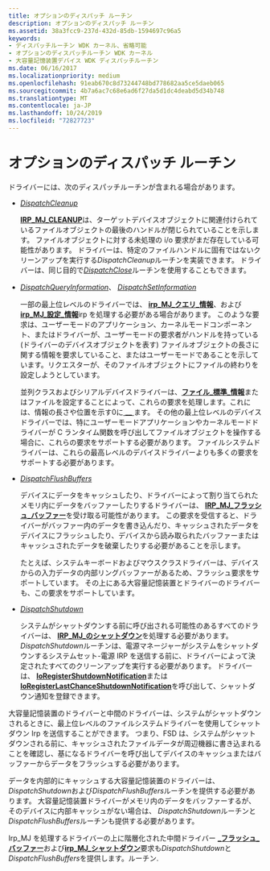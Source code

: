 ```yaml
---
title: オプションのディスパッチ ルーチン
description: オプションのディスパッチ ルーチン
ms.assetid: 38a3fcc9-237d-432d-85db-1594697c96a5
keywords:
- ディスパッチルーチン WDK カーネル、省略可能
- オプションのディスパッチルーチン WDK カーネル
- 大容量記憶装置デバイス WDK ディスパッチルーチン
ms.date: 06/16/2017
ms.localizationpriority: medium
ms.openlocfilehash: 91eab670c8d73244748bd778682aa5ce5daeb065
ms.sourcegitcommit: 4b7a6ac7c68e6ad6f27da5d1dc4deabd5d34b748
ms.translationtype: MT
ms.contentlocale: ja-JP
ms.lasthandoff: 10/24/2019
ms.locfileid: "72827723"
---
```

# <a name="optional-dispatch-routines"></a>オプションのディスパッチ ルーチン





ドライバーには、次のディスパッチルーチンが含まれる場合があります。

-   [*DispatchCleanup*](https://docs.microsoft.com/windows-hardware/drivers/ddi/wdm/nc-wdm-driver_dispatch)

    [**IRP\_MJ\_CLEANUP**](https://docs.microsoft.com/windows-hardware/drivers/kernel/irp-mj-cleanup)は、ターゲットデバイスオブジェクトに関連付けられているファイルオブジェクトの最後のハンドルが閉じられていることを示します。 ファイルオブジェクトに対する未処理の i/o 要求がまだ存在している可能性があります。 ドライバーは、特定のファイルハンドルに固有ではないクリーンアップを実行する*DispatchCleanup*ルーチンを実装できます。 ドライバーは、同じ目的で[*DispatchClose*](https://docs.microsoft.com/windows-hardware/drivers/ddi/wdm/nc-wdm-driver_dispatch)ルーチンを使用することもできます。

-   [*DispatchQueryInformation*](https://docs.microsoft.com/windows-hardware/drivers/ddi/wdm/nc-wdm-driver_dispatch)、 [ *DispatchSetInformation*](https://docs.microsoft.com/windows-hardware/drivers/ddi/wdm/nc-wdm-driver_dispatch)

    一部の最上位レベルのドライバーでは、 [**irp\_MJ\_クエリ\_情報**](https://docs.microsoft.com/windows-hardware/drivers/kernel/irp-mj-query-information)、および[**irp\_MJ\_設定\_情報**](https://docs.microsoft.com/windows-hardware/drivers/kernel/irp-mj-set-information)irp を処理する必要がある場合があります。 このような要求は、ユーザーモードのアプリケーション、カーネルモードコンポーネント、またはドライバーが、ユーザーモードの要求者がハンドルを持っている (ドライバーのデバイスオブジェクトを表す) ファイルオブジェクトの長さに関する情報を要求していること、またはユーザーモードであることを示しています。リクエスターが、そのファイルオブジェクトにファイルの終わりを設定しようとしています。

    並列クラスおよびシリアルデバイスドライバーは、[**ファイル\_標準\_情報**](https://docs.microsoft.com/windows-hardware/drivers/ddi/wdm/ns-wdm-_file_standard_information)またはファイルを設定することによって、これらの要求を処理します。これには、情報の長さや位置を示す0に[ **\_\_** ](https://docs.microsoft.com/windows-hardware/drivers/ddi/wdm/ns-wdm-_file_position_information)ます。 その他の最上位レベルのデバイスドライバーでは、特にユーザーモードアプリケーションやカーネルモードドライバーが C ランタイム関数を呼び出してファイルオブジェクトを操作する場合に、これらの要求をサポートする必要があります。 ファイルシステムドライバーは、これらの最高レベルのデバイスドライバーよりも多くの要求をサポートする必要があります。

-   [*DispatchFlushBuffers*](https://docs.microsoft.com/windows-hardware/drivers/ddi/wdm/nc-wdm-driver_dispatch)

    デバイスにデータをキャッシュしたり、ドライバーによって割り当てられたメモリ内にデータをバッファーしたりするドライバーは、 [**IRP\_MJ\_フラッシュ\_バッファー**](https://docs.microsoft.com/windows-hardware/drivers/kernel/irp-mj-flush-buffers)を受け取る可能性があります。 この要求を受信すると、ドライバーがバッファー内のデータを書き込んだり、キャッシュされたデータをデバイスにフラッシュしたり、デバイスから読み取られたバッファーまたはキャッシュされたデータを破棄したりする必要があることを示します。

    たとえば、システムキーボードおよびマウスクラスドライバーは、デバイスからの入力データの内部リングバッファーがあるため、フラッシュ要求をサポートしています。 その上にある大容量記憶装置とドライバーのドライバーも、この要求をサポートしています。

-   [*DispatchShutdown*](https://docs.microsoft.com/windows-hardware/drivers/ddi/wdm/nc-wdm-driver_dispatch)

    システムがシャットダウンする前に呼び出される可能性のあるすべてのドライバーは、 [**IRP\_MJ\_のシャットダウン**](https://docs.microsoft.com/windows-hardware/drivers/kernel/irp-mj-shutdown)を処理する必要があります。 *DispatchShutdown*ルーチンは、電源マネージャーがシステムをシャットダウンするシステムセット-電源 IRP を送信する前に、ドライバーによって決定されたすべてのクリーンアップを実行する必要があります。 ドライバーは、 [**IoRegisterShutdownNotification**](https://docs.microsoft.com/windows-hardware/drivers/ddi/wdm/nf-wdm-ioregistershutdownnotification)または[**IoRegisterLastChanceShutdownNotification**](https://docs.microsoft.com/windows-hardware/drivers/ddi/wdm/nf-wdm-ioregisterlastchanceshutdownnotification)を呼び出して、シャットダウン通知を登録できます。

大容量記憶装置のドライバーと中間のドライバーは、システムがシャットダウンされるときに、最上位レベルのファイルシステムドライバーを使用してシャットダウン Irp を送信することができます。 つまり、FSD は、システムがシャットダウンされる前に、キャッシュされたファイルデータが周辺機器に書き込まれることを確認し、基になるドライバーを呼び出してデバイスのキャッシュまたはバッファーからデータをフラッシュする必要があります。

データを内部的にキャッシュする大容量記憶装置のドライバーは、 *DispatchShutdown*および*DispatchFlushBuffers*ルーチンを提供する必要があります。 大容量記憶装置ドライバーがメモリ内のデータをバッファーするが、そのデバイスに内部キャッシュがない場合は、 *DispatchShutdown*ルーチンと*DispatchFlushBuffers*ルーチンも提供する必要があります。

Irp\_MJ を処理するドライバーの上に階層化された中間ドライバー [ **\_フラッシュ\_バッファー**](https://docs.microsoft.com/windows-hardware/drivers/kernel/irp-mj-flush-buffers)および[**irp\_MJ\_シャットダウン**](https://docs.microsoft.com/windows-hardware/drivers/kernel/irp-mj-shutdown)要求も*DispatchShutdown*と*DispatchFlushBuffers*を提供します。ルーチン.

 

 




